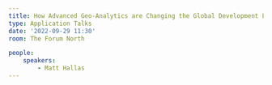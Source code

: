 ```yaml
---
title: How Advanced Geo-Analytics are Changing the Global Development Landscape
type: Application Talks
date: '2022-09-29 11:30'
room: The Forum North

people:
    speakers:
        - Matt Hallas
---
```

